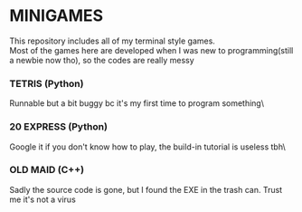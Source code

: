 # MINIGAMES
This repository includes all of my terminal style games. \
Most of the games here are developed when I was new to programming(still a newbie now tho), so the codes are really messy
### TETRIS (Python)
Runnable but a bit buggy bc it's my first time to program something\
### 20 EXPRESS (Python)
Google it if you don't know how to play, the build-in tutorial is useless tbh\
### OLD MAID (C++)
Sadly the source code is gone, but I found the EXE in the trash can.
Trust me it's not a virus
